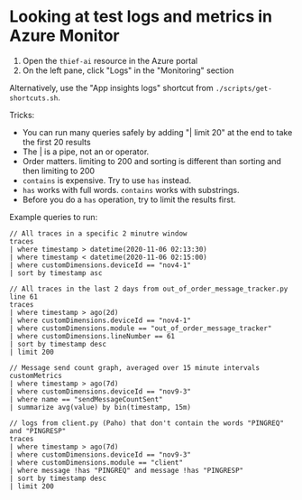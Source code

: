 # Looking at test logs and metrics in Azure Monitor

1. Open the `thief-ai` resource in the Azure portal
2. On the left pane, click "Logs" in the "Monitoring" section

Alternatively, use the "App insights logs" shortcut from `./scripts/get-shortcuts.sh`.

Tricks:
* You can run many queries safely by adding "| limit 20" at the end to take the first 20 results
* The | is a pipe, not an or operator.
* Order matters.  limiting to 200 and sorting is different than sorting and then limiting to 200
* `contains` is expensive.  Try to use `has` instead.
* `has` works with full words.  `contains` works with substrings.
* Before you do a `has` operation, try to limit the results first.

Example queries to run:

```
// All traces in a specific 2 minutre window
traces
| where timestamp > datetime(2020-11-06 02:13:30)
| where timestamp < datetime(2020-11-06 02:15:00)
| where customDimensions.deviceId == "nov4-1"
| sort by timestamp asc
```

```
// All traces in the last 2 days from out_of_order_message_tracker.py line 61
traces
| where timestamp > ago(2d)
| where customDimensions.deviceId == "nov4-1"
| where customDimensions.module == "out_of_order_message_tracker"
| where customDimensions.lineNumber == 61
| sort by timestamp desc
| limit 200
```

```
// Message send count graph, averaged over 15 minute intervals
customMetrics
| where timestamp > ago(7d)
| where customDimensions.deviceId == "nov9-3"
| where name == "sendMessageCountSent"
| summarize avg(value) by bin(timestamp, 15m)
```

```
// logs from client.py (Paho) that don't contain the words "PINGREQ" and "PINGRESP"
traces
| where timestamp > ago(7d)
| where customDimensions.deviceId == "nov9-3"
| where customDimensions.module == "client"
| where message !has "PINGREQ" and message !has "PINGRESP"
| sort by timestamp desc
| limit 200
```

